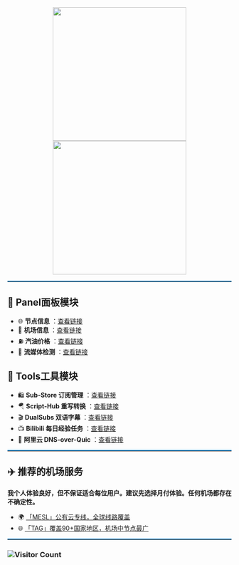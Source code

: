 <div align="center">
    <img src="https://raw.githubusercontent.com/cc63/Surge/main/Surge.PNG" width="300">
    <img src="https://raw.githubusercontent.com/cc63/Surge/main/Module.PNG" width="300">
</div>

<hr style="border-top: 2px solid #3498DB;">

## 📖 Panel面板模块

- 🌐 **节点信息** ：[查看链接](https://github.com/cc63/Surge/tree/main/Module/Panel/IP-info)
- 🛫 **机场信息** ：[查看链接](https://github.com/cc63/Surge/tree/main/Module/Panel/Sub-info)
- ⛽ **汽油价格** ：[查看链接](https://github.com/cc63/Surge/tree/main/Module/Panel/QiYou)
- 🎥 **流媒体检测** ：[查看链接](https://github.com/cc63/Surge/tree/main/Module/Panel/Stream)


## 🔧 Tools工具模块

- 🛍️ **Sub-Store 订阅管理** ：[查看链接](https://github.com/sub-store-org/Sub-Store)
- 🪂 **Script-Hub 重写转换** ：[查看链接](https://github.com/Script-Hub-Org/Script-Hub)
- 🎬 **DualSubs 双语字幕** ：[查看链接](https://github.com/DualSubs/Universal)
- 📺 **Bilibili 每日经验任务** ：[查看链接](https://raw.githubusercontent.com/ClydeTime/BiliBili/main/modules/BiliBiliDailyBonus.sgmodule)
- 🔐 **阿里云 DNS-over-Quic** ：[查看链接](https://raw.githubusercontent.com/cc63/Surge/main/Module/Spec/DNS-Quic.sgmodule)

<hr style="border-top: 2px solid #3498DB;">

## ✈️ 推荐的机场服务

**我个人体验良好，但不保证适合每位用户。建议先选择月付体验。任何机场都存在不确定性。**

- 🌍 [「MESL」公有云专线，全球线路覆盖](https://in.mesl.cloud/#/register?code=YiKXC8T0)
- 🌐 [「TAG」覆盖90+国家地区，机场中节点最广](https://tagss01.pro/#/auth/xfm2jXlF)

<hr style="border-top: 2px solid #3498DB;">

### ![Visitor Count](https://profile-counter.glitch.me/{cc63}/count.svg)

